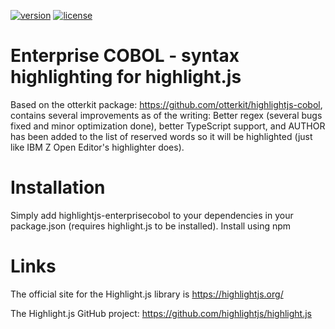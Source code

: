 [![version](https://badgen.net/npm/v/highlightjs-enterprisecobol)](https://www.npmjs.com/package/highlightjs-rexx) [![license](https://badgen.net/badge/license/apache2.0)](./LICENSE)

# Enterprise COBOL - syntax highlighting for highlight.js

Based on the otterkit package: https://github.com/otterkit/highlightjs-cobol, contains several improvements as of the writing:
Better regex (several bugs fixed and minor optimization done), better TypeScript support, and AUTHOR has been added to the list of reserved words so it will be highlighted (just like IBM Z Open Editor's highlighter does).


# Installation
Simply add highlightjs-enterprisecobol to your dependencies in your package.json (requires highlight.js to be installed). Install using npm

# Links

The official site for the Highlight.js library is https://highlightjs.org/

The Highlight.js GitHub project: https://github.com/highlightjs/highlight.js
